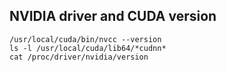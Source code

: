 ## NVIDIA driver and CUDA version
```
/usr/local/cuda/bin/nvcc --version
ls -l /usr/local/cuda/lib64/*cudnn*
cat /proc/driver/nvidia/version
```
